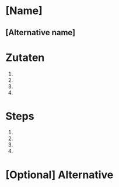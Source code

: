 # [Name]
## [Alternative name]

# Zutaten
1. 
1.
1.
1.

# Steps
1.
1.
1.
1.


# [Optional] Alternative